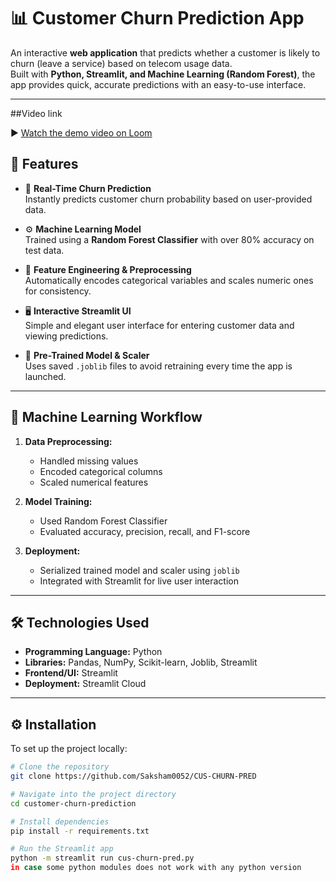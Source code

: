# 📊 Customer Churn Prediction App

An interactive **web application** that predicts whether a customer is likely to churn (leave a service) based on telecom usage data.  
Built with **Python, Streamlit, and Machine Learning (Random Forest)**, the app provides quick, accurate predictions with an easy-to-use interface.

---

##Video link   

▶️ [Watch the demo video on Loom](https://www.loom.com/share/85a95fc138fd459da992b98c562c01eb?sid=4f72edd9-898a-4c4b-987b-ee492c8bd719)


## 🚀 Features

- 🔮 **Real-Time Churn Prediction**  
  Instantly predicts customer churn probability based on user-provided data.

- ⚙️ **Machine Learning Model**  
  Trained using a **Random Forest Classifier** with over 80% accuracy on test data.

- 🧩 **Feature Engineering & Preprocessing**  
  Automatically encodes categorical variables and scales numeric ones for consistency.

- 🖥️ **Interactive Streamlit UI**  
  Simple and elegant user interface for entering customer data and viewing predictions.

- 💾 **Pre-Trained Model & Scaler**  
  Uses saved `.joblib` files to avoid retraining every time the app is launched.

---

## 🧠 Machine Learning Workflow

1. **Data Preprocessing:**  
   - Handled missing values  
   - Encoded categorical columns  
   - Scaled numerical features  

2. **Model Training:**  
   - Used Random Forest Classifier  
   - Evaluated accuracy, precision, recall, and F1-score  

3. **Deployment:**  
   - Serialized trained model and scaler using `joblib`  
   - Integrated with Streamlit for live user interaction  

---

## 🛠️ Technologies Used

- **Programming Language:** Python  
- **Libraries:** Pandas, NumPy, Scikit-learn, Joblib, Streamlit  
- **Frontend/UI:** Streamlit  
- **Deployment:** Streamlit Cloud  

---

## ⚙️ Installation

To set up the project locally:

```bash
# Clone the repository
git clone https://github.com/Saksham0052/CUS-CHURN-PRED

# Navigate into the project directory
cd customer-churn-prediction

# Install dependencies
pip install -r requirements.txt

# Run the Streamlit app
python -m streamlit run cus-churn-pred.py
in case some python modules does not work with any python version


